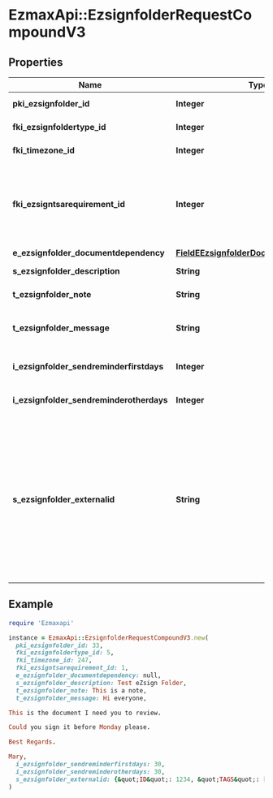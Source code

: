 # EzmaxApi::EzsignfolderRequestCompoundV3

## Properties

| Name | Type | Description | Notes |
| ---- | ---- | ----------- | ----- |
| **pki_ezsignfolder_id** | **Integer** | The unique ID of the Ezsignfolder | [optional] |
| **fki_ezsignfoldertype_id** | **Integer** | The unique ID of the Ezsignfoldertype. |  |
| **fki_timezone_id** | **Integer** | The unique ID of the Timezone | [optional] |
| **fki_ezsigntsarequirement_id** | **Integer** | The unique ID of the Ezsigntsarequirement.  Determine if a Time Stamping Authority should add a timestamp on each of the signature. Valid values:  |Value|Description| |-|-| |1|No. TSA Timestamping will requested. This will make all signatures a lot faster since no round-trip to the TSA server will be required. Timestamping will be made using eZsign server&#39;s time.| |2|Best effort. Timestamping from a Time Stamping Authority will be requested but is not mandatory. In the very improbable case it cannot be completed, the timestamping will be made using eZsign server&#39;s time. **Additional fee applies**| |3|Mandatory. Timestamping from a Time Stamping Authority will be requested and is mandatory. In the very improbable case it cannot be completed, the signature will fail and the user will be asked to retry. **Additional fee applies**| | [optional] |
| **e_ezsignfolder_documentdependency** | [**FieldEEzsignfolderDocumentdependency**](FieldEEzsignfolderDocumentdependency.md) |  | [optional] |
| **s_ezsignfolder_description** | **String** | The description of the Ezsignfolder |  |
| **t_ezsignfolder_note** | **String** | Note about the Ezsignfolder | [optional] |
| **t_ezsignfolder_message** | **String** | A custom text message that will be added to the email sent. | [optional] |
| **i_ezsignfolder_sendreminderfirstdays** | **Integer** | The number of days before the the first reminder sending |  |
| **i_ezsignfolder_sendreminderotherdays** | **Integer** | The number of days after the first reminder sending |  |
| **s_ezsignfolder_externalid** | **String** | This field can be used to store an External ID from the client&#39;s system.  Anything can be stored in this field, it will never be evaluated by the eZmax system and will be returned AS-IS.  To store multiple values, consider using a JSON formatted structure, a URL encoded string, a CSV or any other custom format.  | [optional] |

## Example

```ruby
require 'Ezmaxapi'

instance = EzmaxApi::EzsignfolderRequestCompoundV3.new(
  pki_ezsignfolder_id: 33,
  fki_ezsignfoldertype_id: 5,
  fki_timezone_id: 247,
  fki_ezsigntsarequirement_id: 1,
  e_ezsignfolder_documentdependency: null,
  s_ezsignfolder_description: Test eZsign Folder,
  t_ezsignfolder_note: This is a note,
  t_ezsignfolder_message: Hi everyone,

This is the document I need you to review.

Could you sign it before Monday please.

Best Regards.

Mary,
  i_ezsignfolder_sendreminderfirstdays: 30,
  i_ezsignfolder_sendreminderotherdays: 30,
  s_ezsignfolder_externalid: {&quot;ID&quot;: 1234, &quot;TAGS&quot;: [&quot;tag1&quot;, &quot;tag2&quot;, &quot;tag3&quot;]}
)
```


